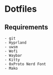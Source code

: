 # Dotfiles

## Requirements
    - git
    - Hyprland
    - uwsm
    - Wofi
    - Waybar
    - Kitty
    - 0xProto Nerd Font
    - Mako
